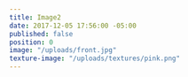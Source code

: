 ```yaml
---
title: Image2
date: 2017-12-05 17:56:00 -05:00
published: false
position: 0
image: "/uploads/front.jpg"
texture-image: "/uploads/textures/pink.png"
---
```


